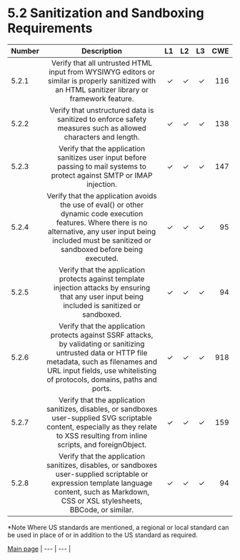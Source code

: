 # 5.2 Sanitization and Sandboxing Requirements


| Number       | Description     | L1    		| L2         | L3 		   | CWE		|
| :------------- | :----------: | -----------: | -----------:|-----------:| -----------:|
| 5.2.1 | Verify that all untrusted HTML input from WYSIWYG editors or similar is properly sanitized with an HTML sanitizer library or framework feature. | ✓	 | ✓   | ✓   | 116 |
| 5.2.2 | Verify that unstructured data is sanitized to enforce safety measures such as allowed characters and length. | ✓ 	 | ✓   | ✓   | 138 |
| 5.2.3 | Verify that the application sanitizes user input before passing to mail systems to protect against SMTP or IMAP injection. | ✓	 | ✓   | ✓   | 147 |
| 5.2.4 | Verify that the application avoids the use of eval() or other dynamic code execution features. Where there is no alternative, any user input being included must be sanitized or sandboxed before being executed.| ✓ 	 | ✓   | ✓   | 95 |
| 5.2.5 | Verify that the application protects against template injection attacks by ensuring that any user input being included is sanitized or sandboxed.| ✓  | ✓   | ✓   | 94|
| 5.2.6 | Verify that the application protects against SSRF attacks, by validating or sanitizing untrusted data or HTTP file metadata, such as filenames and URL input fields, use whitelisting of protocols, domains, paths and ports.| ✓  | ✓   | ✓   | 918|
| 5.2.7 | Verify that the application sanitizes, disables, or sandboxes user-supplied SVG scriptable content, especially as they relate to XSS resulting from inline scripts, and foreignObject.| ✓  | ✓   | ✓   |159|
| 5.2.8 | Verify that the application sanitizes, disables, or sandboxes user-supplied scriptable or expression template language content, such as Markdown, CSS or XSL stylesheets, BBCode, or similar.| ✓  | ✓   | ✓   | 94|

*Note
Where US standards are mentioned, a regional or local standard can be used in place of or in addition to the US standard as required.

[Main page](../README.md) 
| --- | --- |
